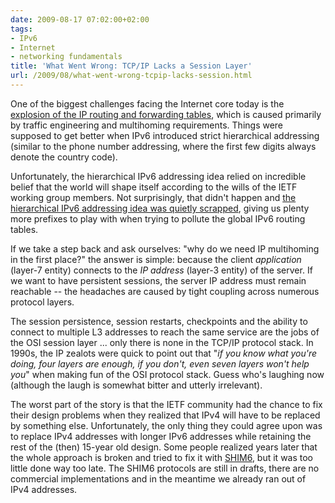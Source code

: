 ```yaml
---
date: 2009-08-17 07:02:00+02:00
tags:
- IPv6
- Internet
- networking fundamentals
title: 'What Went Wrong: TCP/IP Lacks a Session Layer'
url: /2009/08/what-went-wrong-tcpip-lacks-session.html
---
```

One of the biggest challenges facing the Internet core today is the [explosion of the IP routing and forwarding tables](https://blog.ipspace.net/2009/06/internet-anarchy-ill-advertise-whatever.html), which is caused primarily by traffic engineering and multihoming requirements. Things were supposed to get better when IPv6 introduced strict hierarchical addressing (similar to the phone number addressing, where the first few digits always denote the country code).

Unfortunately, the hierarchical IPv6 addressing idea relied on incredible belief that the world will shape itself according to the wills of the IETF working group members. Not surprisingly, that didn't happen and [the hierarchical IPv6 addressing idea was quietly scrapped](https://blog.ipspace.net/2009/05/lack-of-ipv6-multihoming-elephant-in.html), giving us plenty more prefixes to play with when trying to pollute the global IPv6 routing tables.
<!--more-->
If we take a step back and ask ourselves: "why do we need IP multihoming in the first place?" the answer is simple: because the client *application* (layer-7 entity) connects to the *IP address* (layer-3 entity) of the server. If we want to have persistent sessions, the server IP address must remain reachable -- the headaches are caused by tight coupling across numerous protocol layers.

The session persistence, session restarts, checkpoints and the ability to connect to multiple L3 addresses to reach the same service are the jobs of the OSI session layer ... only there is none in the TCP/IP protocol stack. In 1990s, the IP zealots were quick to point out that "_if you know what you're doing, four layers are enough, if you don't, even seven layers won't help you_" when making fun of the OSI protocol stack. Guess who's laughing now (although the laugh is somewhat bitter and utterly irrelevant).

The worst part of the story is that the IETF community had the chance to fix their design problems when they realized that IPv4 will have to be replaced by something else. Unfortunately, the only thing they could agree upon was to replace IPv4 addresses with longer IPv6 addresses while retaining the rest of the (then) 15-year old design. Some people realized years later that the whole approach is broken and tried to fix it with [SHIM6](http://en.wikipedia.org/wiki/Site_Multihoming_by_IPv6_Intermediation), but it was too little done way too late. The SHIM6 protocols are still in drafts, there are no commercial implementations and in the meantime we already ran out of IPv4 addresses.

